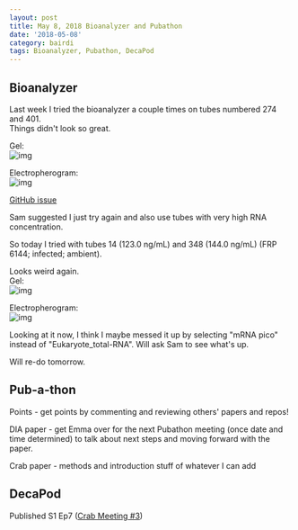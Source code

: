 ```yaml
---
layout: post
title: May 8, 2018 Bioanalyzer and Pubathon
date: '2018-05-08'
category: bairdi
tags: Bioanalyzer, Pubathon, DecaPod
---
```


## Bioanalyzer

Last week I tried the bioanalyzer a couple times on tubes numbered 274 and 401.   
Things didn't look so great.   

Gel:   
![img](https://user-images.githubusercontent.com/14934314/39655547-21ab79f8-4faf-11e8-8531-a0db29460e53.PNG)

Electropherogram:   
![img](https://user-images.githubusercontent.com/14934314/39655550-2a9d121a-4faf-11e8-986d-5d9bc8068c2c.PNG)   

[GitHub issue](https://github.com/RobertsLab/resources/issues/246)

Sam suggested I just try again and also use tubes with very high RNA concentration.   

So today I tried with tubes 14 (123.0 ng/mL) and 348 (144.0 ng/mL) (FRP 6144; infected; ambient). 

Looks weird again.   
Gel:   
![img](http://owl.fish.washington.edu/scaphapoda/grace/20180508-bioanalyzer.PNG)   

Electropherogram:   
![img](http://owl.fish.washington.edu/scaphapoda/grace/20180508-electropherogram.PNG)   

Looking at it now, I think I maybe messed it up by selecting "mRNA pico" instead of "Eukaryote_total-RNA". Will ask Sam to see what's up.   

Will re-do tomorrow. 

## Pub-a-thon
Points - get points by commenting and reviewing others' papers and repos!

DIA paper - get Emma over for the next Pubathon meeting (once date and time determined) to talk about next steps and moving forward with the paper.   

Crab paper - methods and introduction stuff of whatever I can add        

## DecaPod

Published S1 Ep7 ([Crab Meeting #3](http://owl.fish.washington.edu/scaphapoda/grace/Crab-project/DecaPod/DecaPod-S1-E7-Crab-mtg-3.mp3)) 


